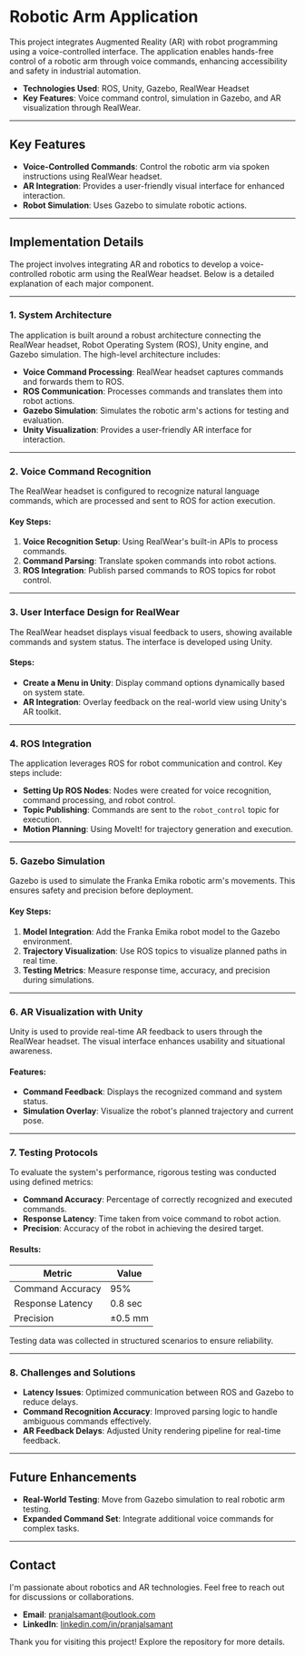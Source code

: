# Robotic Arm Application

This project integrates Augmented Reality (AR) with robot programming using a voice-controlled interface. The application enables hands-free control of a robotic arm through voice commands, enhancing accessibility and safety in industrial automation.

- **Technologies Used**: ROS, Unity, Gazebo, RealWear Headset
- **Key Features**: Voice command control, simulation in Gazebo, and AR visualization through RealWear.

---

## Key Features
- **Voice-Controlled Commands**: Control the robotic arm via spoken instructions using RealWear headset.
- **AR Integration**: Provides a user-friendly visual interface for enhanced interaction.
- **Robot Simulation**: Uses Gazebo to simulate robotic actions.

---

## Implementation Details

The project involves integrating AR and robotics to develop a voice-controlled robotic arm using the RealWear headset. Below is a detailed explanation of each major component.

---

### 1. System Architecture

The application is built around a robust architecture connecting the RealWear headset, Robot Operating System (ROS), Unity engine, and Gazebo simulation. The high-level architecture includes:
- **Voice Command Processing**: RealWear headset captures commands and forwards them to ROS.
- **ROS Communication**: Processes commands and translates them into robot actions.
- **Gazebo Simulation**: Simulates the robotic arm's actions for testing and evaluation.
- **Unity Visualization**: Provides a user-friendly AR interface for interaction.

---

### 2. Voice Command Recognition

The RealWear headset is configured to recognize natural language commands, which are processed and sent to ROS for action execution.

#### Key Steps:
1. **Voice Recognition Setup**: Using RealWear's built-in APIs to process commands.
2. **Command Parsing**: Translate spoken commands into robot actions.
3. **ROS Integration**: Publish parsed commands to ROS topics for robot control.

---

### 3. User Interface Design for RealWear

The RealWear headset displays visual feedback to users, showing available commands and system status. The interface is developed using Unity.

#### Steps:
- **Create a Menu in Unity**: Display command options dynamically based on system state.
- **AR Integration**: Overlay feedback on the real-world view using Unity's AR toolkit.

---

### 4. ROS Integration

The application leverages ROS for robot communication and control. Key steps include:
- **Setting Up ROS Nodes**: Nodes were created for voice recognition, command processing, and robot control.
- **Topic Publishing**: Commands are sent to the `robot_control` topic for execution.
- **Motion Planning**: Using MoveIt! for trajectory generation and execution.

---

### 5. Gazebo Simulation

Gazebo is used to simulate the Franka Emika robotic arm's movements. This ensures safety and precision before deployment.

#### Key Steps:
1. **Model Integration**: Add the Franka Emika robot model to the Gazebo environment.
2. **Trajectory Visualization**: Use ROS topics to visualize planned paths in real time.
3. **Testing Metrics**: Measure response time, accuracy, and precision during simulations.

---

### 6. AR Visualization with Unity

Unity is used to provide real-time AR feedback to users through the RealWear headset. The visual interface enhances usability and situational awareness.

#### Features:
- **Command Feedback**: Displays the recognized command and system status.
- **Simulation Overlay**: Visualize the robot's planned trajectory and current pose.

---

### 7. Testing Protocols

To evaluate the system's performance, rigorous testing was conducted using defined metrics:
- **Command Accuracy**: Percentage of correctly recognized and executed commands.
- **Response Latency**: Time taken from voice command to robot action.
- **Precision**: Accuracy of the robot in achieving the desired target.

#### Results:
| Metric            | Value    |
|--------------------|----------|
| Command Accuracy   | 95%      |
| Response Latency   | 0.8 sec  |
| Precision          | ±0.5 mm  |

Testing data was collected in structured scenarios to ensure reliability.

---

### 8. Challenges and Solutions

- **Latency Issues**: Optimized communication between ROS and Gazebo to reduce delays.
- **Command Recognition Accuracy**: Improved parsing logic to handle ambiguous commands effectively.
- **AR Feedback Delays**: Adjusted Unity rendering pipeline for real-time feedback.

---

## Future Enhancements
- **Real-World Testing**: Move from Gazebo simulation to real robotic arm testing.
- **Expanded Command Set**: Integrate additional voice commands for complex tasks.

---

## Contact
I'm passionate about robotics and AR technologies. Feel free to reach out for discussions or collaborations.

- **Email**: pranjalsamant@outlook.com
- **LinkedIn**: [linkedin.com/in/pranjalsamant](https://www.linkedin.com/in/pranjalsamant)

Thank you for visiting this project! Explore the repository for more details.
